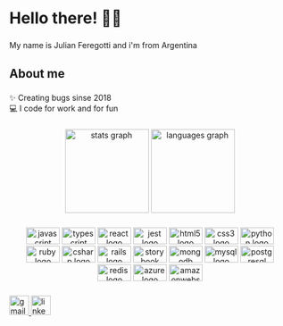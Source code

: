 <h1 align="left">Hello there! 👋🏻</h1>

###

<p align="left">My name is Julian Feregotti and i'm from Argentina</p>

###

<h2 align="left">About me</h2>

###

<p align="left">✨ Creating bugs sinse 2018<br>💻 I code for work and for fun</p>

###

<div align="center">
  <img src="https://github-readme-stat-sooty.vercel.app/api?hide_title=false&hide_rank=false&show_icons=true&include_all_commits=true&count_private=true&disable_animations=false&theme=dracula&locale=en&hide_border=false&username=julianfere" height="150" alt="stats graph"  />
  <img src="https://github-readme-stat-sooty.vercel.app/api/top-langs?locale=en&hide_title=false&layout=compact&card_width=320&langs_count=5&theme=dracula&hide_border=false&username=julianfere" height="150" alt="languages graph"  />
</div>

###

<div align="center">
  <img src="https://cdn.jsdelivr.net/gh/devicons/devicon/icons/javascript/javascript-original.svg" height="30" width="60" alt="javascript logo"  />
  <img src="https://cdn.jsdelivr.net/gh/devicons/devicon/icons/typescript/typescript-plain.svg" height="30" width="60" alt="typescript logo"  />
  <img src="https://cdn.jsdelivr.net/gh/devicons/devicon/icons/react/react-original.svg" height="30" width="60" alt="react logo"  />
  <img src="https://cdn.jsdelivr.net/gh/devicons/devicon/icons/jest/jest-plain.svg" height="30" width="60" alt="jest logo"  />
  <img src="https://cdn.jsdelivr.net/gh/devicons/devicon/icons/html5/html5-original.svg" height="30" width="60" alt="html5 logo"  />
  <img src="https://cdn.jsdelivr.net/gh/devicons/devicon/icons/css3/css3-original.svg" height="30" width="60" alt="css3 logo"  />
  <img src="https://cdn.jsdelivr.net/gh/devicons/devicon/icons/python/python-original.svg" height="30" width="60" alt="python logo"  />
  <img src="https://cdn.jsdelivr.net/gh/devicons/devicon/icons/ruby/ruby-original.svg" height="30" width="60" alt="ruby logo"  />
  <img src="https://cdn.jsdelivr.net/gh/devicons/devicon/icons/csharp/csharp-original.svg" height="30" width="60" alt="csharp logo"  />
  <img src="https://cdn.jsdelivr.net/gh/devicons/devicon/icons/rails/rails-original-wordmark.svg" height="30" width="60" alt="rails logo"  />
  <img src="https://cdn.jsdelivr.net/gh/devicons/devicon/icons/storybook/storybook-original.svg" height="30" width="60" alt="storybook logo"  />
  <img src="https://cdn.jsdelivr.net/gh/devicons/devicon/icons/mongodb/mongodb-original.svg" height="30" width="60" alt="mongodb logo"  />
  <img src="https://cdn.jsdelivr.net/gh/devicons/devicon/icons/mysql/mysql-original.svg" height="30" width="60" alt="mysql logo"  />
  <img src="https://cdn.jsdelivr.net/gh/devicons/devicon/icons/postgresql/postgresql-original.svg" height="30" width="60" alt="postgresql logo"  />
  <img src="https://cdn.jsdelivr.net/gh/devicons/devicon/icons/redis/redis-original.svg" height="30" width="60" alt="redis logo"  />
  <img src="https://cdn.jsdelivr.net/gh/devicons/devicon/icons/azure/azure-original.svg" height="30" width="60" alt="azure logo"  />
  <img src="https://cdn.jsdelivr.net/gh/devicons/devicon/icons/amazonwebservices/amazonwebservices-original.svg" height="30" width="60" alt="amazonwebservices logo"  />
</div>

###

<div align="left">
  <a href="mailto:julianferegotti96@gmail.com" target="_blank">
    <img src="https://img.shields.io/static/v1?message=Gmail&logo=gmail&label=&color=D14836&logoColor=white&labelColor=&style=for-the-badge" height="35" alt="gmail logo"  />
  </a>
  <a href="https://www.linkedin.com/in/juli%C3%A1n-feregotti-37a274201/" target="_blank">
    <img src="https://img.shields.io/static/v1?message=LinkedIn&logo=linkedin&label=&color=0077B5&logoColor=white&labelColor=&style=for-the-badge" height="35" alt="linkedin logo"  />
  </a>
</div>

###
